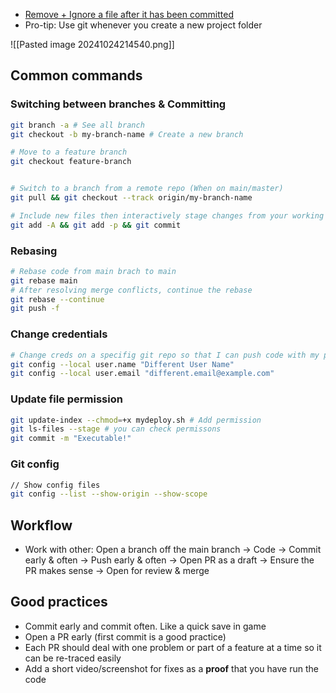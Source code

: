 - [Remove + Ignore a file after it has been committed](https://www.heybooster.ai/insights/how-to-gitignore-after-commit)
- Pro-tip: Use git whenever you create a new project folder

![[Pasted image 20241024214540.png]]

## Common commands

### Switching between branches & Committing

```bash
git branch -a # See all branch
git checkout -b my-branch-name # Create a new branch

# Move to a feature branch
git checkout feature-branch


# Switch to a branch from a remote repo (When on main/master)
git pull && git checkout --track origin/my-branch-name

# Include new files then interactively stage changes from your working dir
git add -A && git add -p && git commit


```

### Rebasing

```bash
# Rebase code from main brach to main
git rebase main
# After resolving merge conflicts, continue the rebase
git rebase --continue
git push -f

```

### Change credentials

```bash
# Change creds on a specifig git repo so that I can push code with my personal creds
git config --local user.name "Different User Name" 
git config --local user.email "different.email@example.com"
```


### Update file permission

```bash
git update-index --chmod=+x mydeploy.sh # Add permission
git ls-files --stage # you can check permissons
git commit -m "Executable!"

```

### Git config


```bash
// Show config files
git config --list --show-origin --show-scope

```



## Workflow

- Work with other: Open a branch off the main branch → Code → Commit early & often → Push early & often → Open PR as a draft → Ensure the PR makes sense → Open for review & merge

## Good practices

- Commit early and commit often. Like a quick save in game
- Open a PR early (first commit is a good practice)
- Each PR should deal with one problem or part of a feature at a time so it can be re-traced easily
- Add a short video/screenshot for fixes as a **proof** that you have run the code
